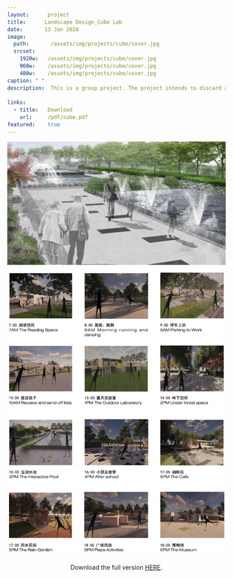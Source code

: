 ```yaml
---
layout:      project
title:      Landscape Design_Cube Lab
date:       13 Jan 2020
image:
  path:       /assets/img/projects/cube/cover.jpg
  srcset:
    1920w:   /assets/img/projects/cube/cover.jpg
    960w:    /assets/img/projects/cube/cover.jpg
    480w:    /assets/img/projects/cube/cover.jpg
caption: " "
description:  This is a group project. The project intends to discard and renovate the old facilities and layout of Hangzhou Youth Activity Center, and create an open-air experimental space with the theme of experimentation, interaction and learning from children's perspective. Using the cube as the design unit and stacking as the interaction method, it forms variable three-dimensional structures, thus activating this barren space into a real place for children to get in touch with nature and enjoy city life.

links:
  - title:   Download
    url:     /pdf/cube.pdf
featured:    true
---
```


<div align="center">
  <img src="/assets/img/projects/cube/cube-01.png" width=600 /><p></p>
  <img src="/assets/img/projects/cube/cube-02.png" width=600 /><p></p>
</div>

<div align="center" style="margin:20px">
Download the full version <a href="/pdf/cube.pdf">HERE</a>.
</div>